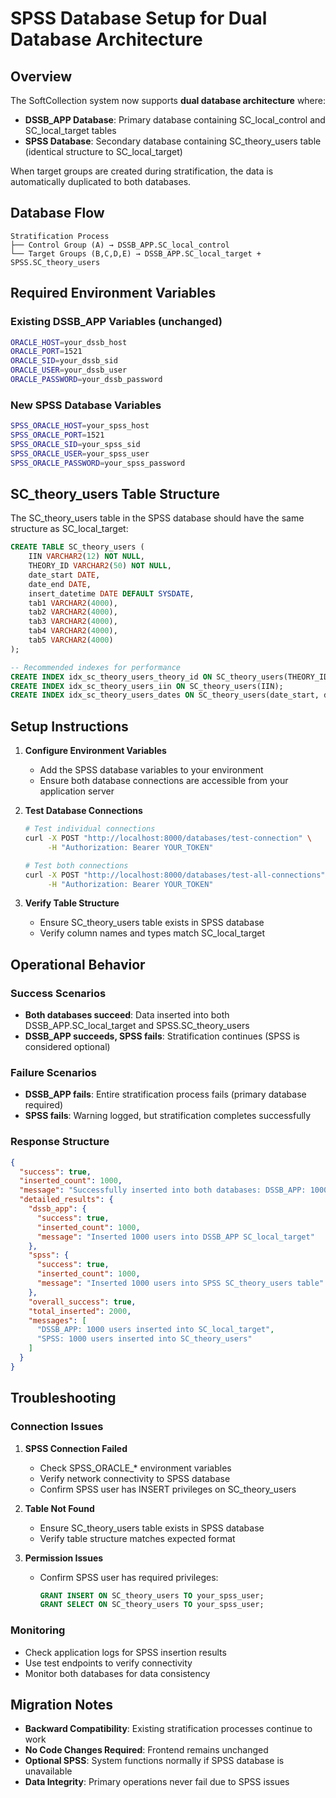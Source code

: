 # SPSS Database Setup for Dual Database Architecture

## Overview

The SoftCollection system now supports **dual database architecture** where:

- **DSSB_APP Database**: Primary database containing SC_local_control and SC_local_target tables
- **SPSS Database**: Secondary database containing SC_theory_users table (identical structure to SC_local_target)

When target groups are created during stratification, the data is automatically duplicated to both databases.

## Database Flow

```
Stratification Process
├── Control Group (A) → DSSB_APP.SC_local_control
└── Target Groups (B,C,D,E) → DSSB_APP.SC_local_target + SPSS.SC_theory_users
```

## Required Environment Variables

### Existing DSSB_APP Variables (unchanged)
```bash
ORACLE_HOST=your_dssb_host
ORACLE_PORT=1521
ORACLE_SID=your_dssb_sid
ORACLE_USER=your_dssb_user
ORACLE_PASSWORD=your_dssb_password
```

### New SPSS Database Variables
```bash
SPSS_ORACLE_HOST=your_spss_host
SPSS_ORACLE_PORT=1521
SPSS_ORACLE_SID=your_spss_sid
SPSS_ORACLE_USER=your_spss_user
SPSS_ORACLE_PASSWORD=your_spss_password
```

## SC_theory_users Table Structure

The SC_theory_users table in the SPSS database should have the same structure as SC_local_target:

```sql
CREATE TABLE SC_theory_users (
    IIN VARCHAR2(12) NOT NULL,
    THEORY_ID VARCHAR2(50) NOT NULL,
    date_start DATE,
    date_end DATE,
    insert_datetime DATE DEFAULT SYSDATE,
    tab1 VARCHAR2(4000),
    tab2 VARCHAR2(4000),
    tab3 VARCHAR2(4000),
    tab4 VARCHAR2(4000),
    tab5 VARCHAR2(4000)
);

-- Recommended indexes for performance
CREATE INDEX idx_sc_theory_users_theory_id ON SC_theory_users(THEORY_ID);
CREATE INDEX idx_sc_theory_users_iin ON SC_theory_users(IIN);
CREATE INDEX idx_sc_theory_users_dates ON SC_theory_users(date_start, date_end);
```

## Setup Instructions

1. **Configure Environment Variables**
   - Add the SPSS database variables to your environment
   - Ensure both database connections are accessible from your application server

2. **Test Database Connections**
   ```bash
   # Test individual connections
   curl -X POST "http://localhost:8000/databases/test-connection" \
        -H "Authorization: Bearer YOUR_TOKEN"
   
   # Test both connections
   curl -X POST "http://localhost:8000/databases/test-all-connections" \
        -H "Authorization: Bearer YOUR_TOKEN"
   ```

3. **Verify Table Structure**
   - Ensure SC_theory_users table exists in SPSS database
   - Verify column names and types match SC_local_target

## Operational Behavior

### Success Scenarios
- **Both databases succeed**: Data inserted into both DSSB_APP.SC_local_target and SPSS.SC_theory_users
- **DSSB_APP succeeds, SPSS fails**: Stratification continues (SPSS is considered optional)

### Failure Scenarios
- **DSSB_APP fails**: Entire stratification process fails (primary database required)
- **SPSS fails**: Warning logged, but stratification completes successfully

### Response Structure
```json
{
  "success": true,
  "inserted_count": 1000,
  "message": "Successfully inserted into both databases: DSSB_APP: 1000 users inserted into SC_local_target, SPSS: 1000 users inserted into SC_theory_users",
  "detailed_results": {
    "dssb_app": {
      "success": true,
      "inserted_count": 1000,
      "message": "Inserted 1000 users into DSSB_APP SC_local_target"
    },
    "spss": {
      "success": true,
      "inserted_count": 1000,
      "message": "Inserted 1000 users into SPSS SC_theory_users table"
    },
    "overall_success": true,
    "total_inserted": 2000,
    "messages": [
      "DSSB_APP: 1000 users inserted into SC_local_target",
      "SPSS: 1000 users inserted into SC_theory_users"
    ]
  }
}
```

## Troubleshooting

### Connection Issues
1. **SPSS Connection Failed**
   - Check SPSS_ORACLE_* environment variables
   - Verify network connectivity to SPSS database
   - Confirm SPSS user has INSERT privileges on SC_theory_users

2. **Table Not Found**
   - Ensure SC_theory_users table exists in SPSS database
   - Verify table structure matches expected format

3. **Permission Issues**
   - Confirm SPSS user has required privileges:
     ```sql
     GRANT INSERT ON SC_theory_users TO your_spss_user;
     GRANT SELECT ON SC_theory_users TO your_spss_user;
     ```

### Monitoring
- Check application logs for SPSS insertion results
- Use test endpoints to verify connectivity
- Monitor both databases for data consistency

## Migration Notes

- **Backward Compatibility**: Existing stratification processes continue to work
- **No Code Changes Required**: Frontend remains unchanged
- **Optional SPSS**: System functions normally if SPSS database is unavailable
- **Data Integrity**: Primary operations never fail due to SPSS issues 